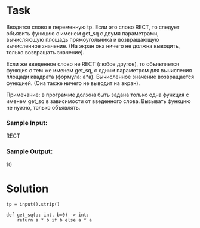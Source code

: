 # Task

Вводится слово в переменную tp. Если это слово RECT, то следует объявить функцию с именем get_sq с двумя параметрами, вычисляющую площадь прямоугольника и возвращающую вычисленное значение. (На экран она ничего не должна выводить, только возвращать значение). 

Если же введенное слово не RECT (любое другое), то объявляется функция с тем же именем get_sq, с одним параметром для вычисления площади квадрата (формула: a*a). Вычисленное значение возвращается функцией. (Она также ничего не выводит на экран).

Примечание: в программе должна быть задана только одна функция с именем get_sq в зависимости от введенного слова. Вызывать функцию не нужно, только объявлять.

### Sample Input:

RECT

### Sample Output:

10

# Solution
```
tp = input().strip()

def get_sq(a: int, b=0) -> int:
    return a * b if b else a * a
```